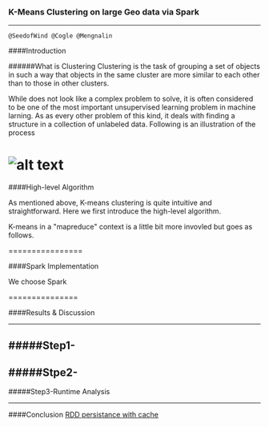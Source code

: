 ### K-Means Clustering on large Geo data via Spark

---------

    @SeedofWind @Cogle @Mengnalin

####Introduction

######What is Clustering
Clustering is the task of grouping a set of objects in such a way that objects in the same cluster are more similar  to each other than to those in other clusters. 

While does not look like a complex problem to solve, it is often considered to be one of the most important unsupervised learning problem in machine larning. As as every other problem of this kind, it deals with finding a structure in a collection of unlabeled data. Following is an illustration of the process 

![alt text](http://home.deib.polimi.it/matteucc/Clustering/tutorial_html/images/clustering.gif "Clustering Illustration")
================

####High-level Algorithm

As mentioned above, K-means clustering is quite intuitive and straightforward. Here we first introduce the high-level algorithm.


K-means in a "mapreduce" context is a little bit more invovled but goes as follows.

================

####Spark Implementation 

We choose Spark 

===============

####Results & Discussion

----

#####Step1-
----

#####Stpe2-
----

#####Step3-Runtime Analysis

----
####Conclusion
[RDD persistance with cache](http://http://spark.apache.org/docs/latest/programming-guide.html#rdd-persistence)


